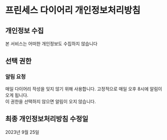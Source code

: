 # 프린세스 다이어리 개인정보처리방침

## 개인정보 수집
본 서비스는 어떠한 개인정보도 수집하지 않습니다

## 선택 권한
### 알림 요청
매일 다이어리 작성을 잊지 않기 위해 사용합니다. 고정적으로 매일 오후 8시에 알림이 오게 됩니다. <br>
이 권한을 선택하지 않으면 알림이 오지 않습니다.

## 최종 개인정보처리방침 수정일
2023년 9월 25일

